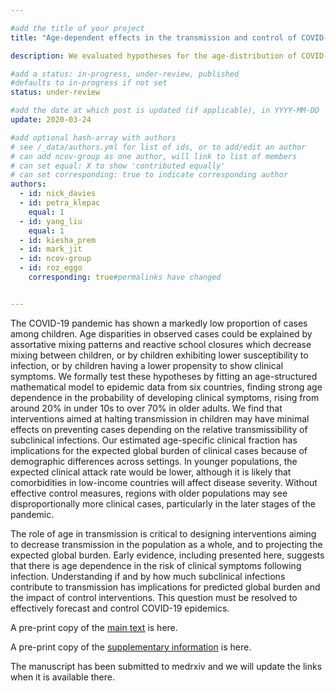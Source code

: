 ```yaml
---

#add the title of your project
title: "Age-dependent effects in the transmission and control of COVID-19 epidemics"

description: We evaluated hypotheses for the age-distribution of COVID-19 cases reported.

#add a status: in-progress, under-review, published
#defaults to in-progress if not set
status: under-review

#add the date at which post is updated (if applicable), in YYYY-MM-DD
update: 2020-03-24

#add optional hash-array with authors
# see /_data/authors.yml for list of ids, or to add/edit an author
# can add ncov-group as one author, will link to list of members
# can set equal: X to show 'contributed equally'
# can set corresponding: true to indicate corresponding author 
authors:
  - id: nick_davies
  - id: petra_klepac
    equal: 1
  - id: yang_liu
    equal: 1
  - id: kiesha_prem
  - id: mark_jit
  - id: ncov-group
  - id: roz_eggo
    corresponding: true#permalinks have changed


---
```


The COVID-19 pandemic has shown a markedly low proportion of cases among children. Age disparities in observed cases could be explained by assortative mixing patterns and reactive school closures which decrease mixing between children, or by children exhibiting lower susceptibility to infection, or by children having a lower propensity to show clinical symptoms. We formally test these hypotheses by fitting an age-structured mathematical model to epidemic data from six countries, finding strong age dependence in the probability of developing clinical symptoms, rising from around 20% in under 10s to over 70% in older adults. We find that interventions aimed at halting transmission in children may have minimal effects on preventing cases depending on the relative transmissibility of subclinical infections. Our estimated age-specific clinical fraction has implications for the expected global burden of clinical cases because of demographic differences across settings. In younger populations, the expected clinical attack rate would be lower, although it is likely that comorbidities in low-income countries will affect disease severity. Without effective control measures, regions with older populations may see disproportionally more clinical cases, particularly in the later stages of the pandemic.

The role of age in transmission is critical to designing interventions aiming to decrease transmission in the population as a whole, and to projecting the expected global burden. Early evidence, including presented here, suggests that there is age dependence in the risk of clinical symptoms following infection. Understanding if and by how much subclinical infections contribute to transmission has implications for predicted global burden and the impact of control interventions. This question must be resolved to effectively forecast and control COVID-19 epidemics.

A pre-print copy of the [main text](reports/age_hypotheses/Main%20text%20-%20COVID-19%20dynamics%20in%20children_%20implications%20for%20policy%20-%20no_line_numbers.pdf) is here.

A pre-print copy of the [supplementary information](reports/age_hypotheses/Supplement%20-%20COVID-19%20dynamics%20in%20children_%20implications%20for%20policy%20-%20no_line_numbers.pdf) is here.

The manuscript has been submitted to medrxiv and we will update the links when it is available there.